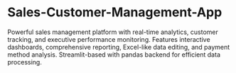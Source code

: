 # Sales-Customer-Management-App
Powerful sales management platform with real-time analytics, customer tracking, and executive performance monitoring. Features interactive dashboards, comprehensive reporting, Excel-like data editing, and payment method analysis. Streamlit-based with pandas backend for efficient data processing.

